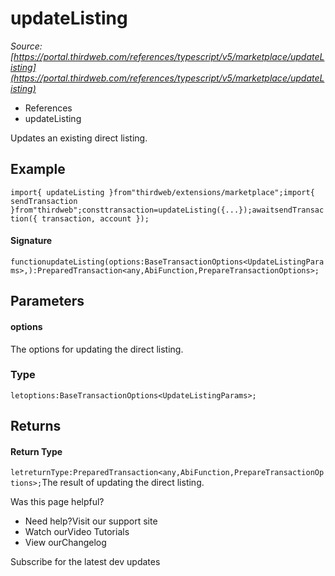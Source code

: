 # updateListing

*Source: [https://portal.thirdweb.com/references/typescript/v5/marketplace/updateListing](https://portal.thirdweb.com/references/typescript/v5/marketplace/updateListing)*

* References
* updateListing

Updates an existing direct listing.

## Example

`import{ updateListing }from"thirdweb/extensions/marketplace";import{ sendTransaction }from"thirdweb";consttransaction=updateListing({...});awaitsendTransaction({ transaction, account });`
#### Signature

`functionupdateListing(options:BaseTransactionOptions<UpdateListingParams>,):PreparedTransaction<any,AbiFunction,PrepareTransactionOptions>;`
## Parameters

#### options

The options for updating the direct listing.

### Type

`letoptions:BaseTransactionOptions<UpdateListingParams>;`
## Returns

#### Return Type

`letreturnType:PreparedTransaction<any,AbiFunction,PrepareTransactionOptions>;`The result of updating the direct listing.

Was this page helpful?

* Need help?Visit our support site
* Watch ourVideo Tutorials
* View ourChangelog

Subscribe for the latest dev updates

